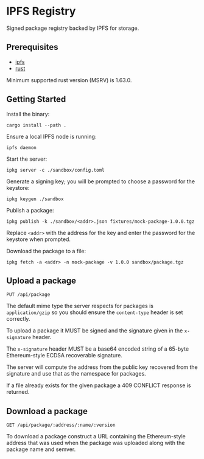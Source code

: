 # IPFS Registry

Signed package registry backed by IPFS for storage.

## Prerequisites

* [ipfs][]
* [rust][]

Minimum supported rust version (MSRV) is 1.63.0.

## Getting Started

Install the binary:

```
cargo install --path .
```

Ensure a local IPFS node is running:

```
ipfs daemon
```

Start the server:

```
ipkg server -c ./sandbox/config.toml
```

Generate a signing key; you will be prompted to choose a password for the keystore:

```
ipkg keygen ./sandbox
```

Publish a package:

```
ipkg publish -k ./sandbox/<addr>.json fixtures/mock-package-1.0.0.tgz
```

Replace `<addr>` with the address for the key and enter the password for the keystore when prompted.

Download the package to a file:

```
ipkg fetch -a <addr> -n mock-package -v 1.0.0 sandbox/package.tgz
```

## Upload a package

```
PUT /api/package
```

The default mime type the server respects for packages is `application/gzip` so you should ensure the `content-type` header is set correctly.

To upload a package it MUST be signed and the signature given in the `x-signature` header.

The `x-signature` header MUST be a base64 encoded string of a 65-byte Ethereum-style ECDSA recoverable signature.

The server will compute the address from the public key recovered from the signature and use that as the namespace for packages.

If a file already exists for the given package a 409 CONFLICT response is returned.

## Download a package

```
GET /api/package/:address/:name/:version
```

To download a package construct a URL containing the Ethereum-style address that was used when the package was uploaded along with the package name and semver.

[ipfs]: https://ipfs.io/
[rust]: https://www.rust-lang.org/
